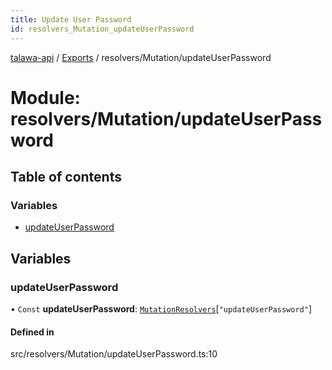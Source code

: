 ```yaml
---
title: Update User Password
id: resolvers_Mutation_updateUserPassword
---
```

[talawa-api](../README.md) / [Exports](../modules.md) / resolvers/Mutation/updateUserPassword

# Module: resolvers/Mutation/updateUserPassword

## Table of contents

### Variables

- [updateUserPassword](resolvers_Mutation_updateUserPassword.md#updateuserpassword)

## Variables

### updateUserPassword

• `Const` **updateUserPassword**: [`MutationResolvers`](types_generatedGraphQLTypes.md#mutationresolvers)[``"updateUserPassword"``]

#### Defined in

src/resolvers/Mutation/updateUserPassword.ts:10
